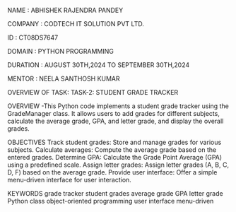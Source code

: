 NAME : ABHISHEK RAJENDRA PANDEY

COMPANY : CODTECH IT SOLUTION PVT LTD.

ID : CT08DS7647

DOMAIN : PYTHON PROGRAMMING

DURATION : AUGUST 30TH,2024 TO SEPTEMBER 30TH,2024

MENTOR : NEELA SANTHOSH KUMAR

OVERVIEW OF TASK: TASK-2: STUDENT GRADE TRACKER

OVERVIEW
-This Python code implements a student grade tracker using the GradeManager class.
 It allows users to add grades for different subjects, calculate the average grade, GPA, and letter grade, and display the overall grades.

OBJECTIVES
Track student grades: Store and manage grades for various subjects.
Calculate averages: Compute the average grade based on the entered grades.
Determine GPA: Calculate the Grade Point Average (GPA) using a predefined scale.
Assign letter grades: Assign letter grades (A, B, C, D, F) based on the average grade.
Provide user interface: Offer a simple menu-driven interface for user interaction.

KEYWORDS
grade tracker
student grades
average grade
GPA
letter grade
Python class
object-oriented programming
user interface
menu-driven
